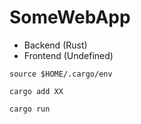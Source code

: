 # SomeWebApp

- Backend (Rust)
- Frontend (Undefined)

```
source $HOME/.cargo/env

cargo add XX

cargo run


```
